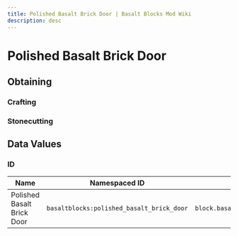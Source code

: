 ```yaml
---
title: Polished Basalt Brick Door | Basalt Blocks Mod Wiki
description: desc
---
```


# Polished Basalt Brick Door

<InvSlot id="basaltblocks:polished_basalt_brick_door" />

## Obtaining

### Crafting

<ShapedRecipe
a1="basaltblocks:polished_basalt_bricks" b1="basaltblocks:polished_basalt_bricks"
a2="basaltblocks:polished_basalt_bricks" b2="basaltblocks:polished_basalt_bricks"
a3="basaltblocks:polished_basalt_bricks" b3="basaltblocks:polished_basalt_bricks"
output="basaltblocks:polished_basalt_brick_door"
:count="6"/>

### Stonecutting

<StonecutterRecipe
input="basaltblocks:polished_basalt_bricks"
output="basaltblocks:polished_basalt_brick_door"
:count="1"/>

## Data Values

### ID

| Name                       | Namespaced ID                             | Translation Key                                 |
| -------------------------- | ----------------------------------------- | ----------------------------------------------- |
| Polished Basalt Brick Door | `basaltblocks:polished_basalt_brick_door` | `block.basaltblocks.polished_basalt_brick_door` |
